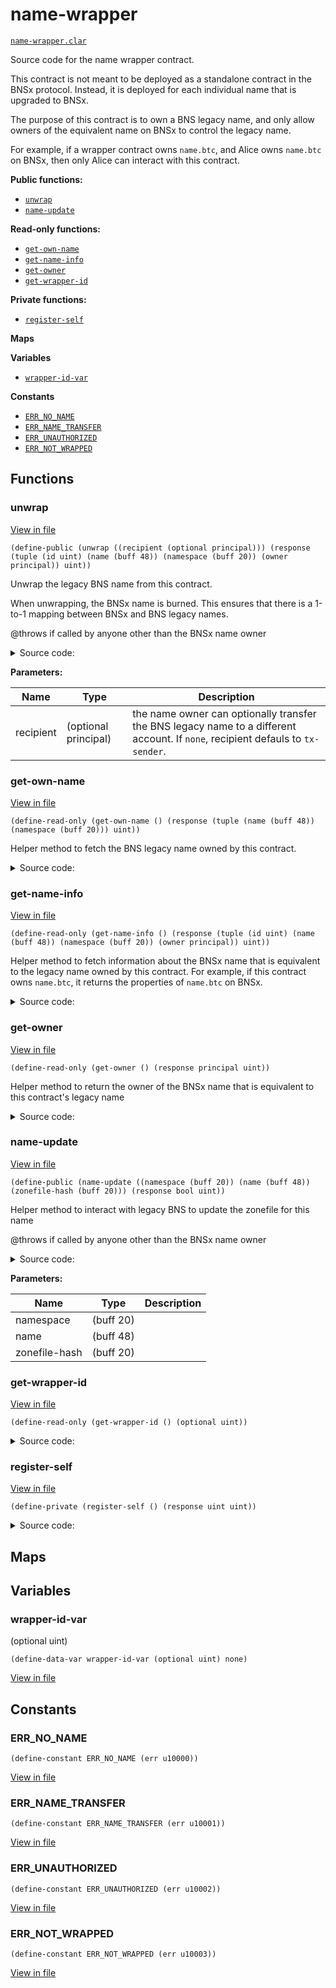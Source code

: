 # name-wrapper

[`name-wrapper.clar`](../contracts/contracts/name-wrapper.clar)

Source code for the name wrapper contract.

This contract is not meant to be deployed as a standalone contract in the BNSx
protocol. Instead, it is deployed for each individual name that is upgraded to
BNSx.

The purpose of this contract is to own a BNS legacy name, and only allow owners
of the equivalent name on BNSx to control the legacy name.

For example, if a wrapper contract owns `name.btc`, and Alice owns `name.btc` on
BNSx, then only Alice can interact with this contract.

**Public functions:**

- [`unwrap`](#unwrap)
- [`name-update`](#name-update)

**Read-only functions:**

- [`get-own-name`](#get-own-name)
- [`get-name-info`](#get-name-info)
- [`get-owner`](#get-owner)
- [`get-wrapper-id`](#get-wrapper-id)

**Private functions:**

- [`register-self`](#register-self)

**Maps**

**Variables**

- [`wrapper-id-var`](#wrapper-id-var)

**Constants**

- [`ERR_NO_NAME`](#ERR_NO_NAME)
- [`ERR_NAME_TRANSFER`](#ERR_NAME_TRANSFER)
- [`ERR_UNAUTHORIZED`](#ERR_UNAUTHORIZED)
- [`ERR_NOT_WRAPPED`](#ERR_NOT_WRAPPED)

## Functions

### unwrap

[View in file](../contracts/contracts/name-wrapper.clar#L29)

`(define-public (unwrap ((recipient (optional principal))) (response (tuple (id uint) (name (buff 48)) (namespace (buff 20)) (owner principal)) uint))`

Unwrap the legacy BNS name from this contract.

When unwrapping, the BNSx name is burned. This ensures that there is a 1-to-1
mapping between BNSx and BNS legacy names.

@throws if called by anyone other than the BNSx name owner

<details>
  <summary>Source code:</summary>

```clarity
(define-public (unwrap (recipient (optional principal)))
  (let
    (
      (props (try! (get-name-info)))
      (new-owner (default-to tx-sender recipient))
      (owner (get owner props))
    )
    (asserts! (is-eq tx-sender owner) ERR_UNAUTHORIZED)
    (try! (contract-call? 'ST1PQHQKV0RJXZFY1DGX8MNSNYVE3VGZJSRTPGZGM.bnsx-registry burn (get id props)))
    (unwrap! (as-contract (contract-call? 'SP000000000000000000002Q6VF78.bns name-transfer (get namespace props) (get name props) new-owner none)) ERR_NAME_TRANSFER)
    (ok props)
  )
)
```

</details>

**Parameters:**

| Name      | Type                 | Description                                                                                                                     |
| --------- | -------------------- | ------------------------------------------------------------------------------------------------------------------------------- |
| recipient | (optional principal) | the name owner can optionally transfer the BNS legacy name to a different account. If `none`, recipient defauls to `tx-sender`. |

### get-own-name

[View in file](../contracts/contracts/name-wrapper.clar#L44)

`(define-read-only (get-own-name () (response (tuple (name (buff 48)) (namespace (buff 20))) uint))`

Helper method to fetch the BNS legacy name owned by this contract.

<details>
  <summary>Source code:</summary>

```clarity
(define-read-only (get-own-name)
  (ok (unwrap! (contract-call? 'SP000000000000000000002Q6VF78.bns resolve-principal (as-contract tx-sender)) ERR_NO_NAME))
)
```

</details>

### get-name-info

[View in file](../contracts/contracts/name-wrapper.clar#L51)

`(define-read-only (get-name-info () (response (tuple (id uint) (name (buff 48)) (namespace (buff 20)) (owner principal)) uint))`

Helper method to fetch information about the BNSx name that is equivalent to the
legacy name owned by this contract. For example, if this contract owns
`name.btc`, it returns the properties of `name.btc` on BNSx.

<details>
  <summary>Source code:</summary>

```clarity
(define-read-only (get-name-info)
  (let
    (
      (name (try! (get-own-name)))
      (props (unwrap! (contract-call? 'ST1PQHQKV0RJXZFY1DGX8MNSNYVE3VGZJSRTPGZGM.bnsx-registry get-name-properties name) ERR_NOT_WRAPPED))
    )
    (ok props)
  )
)
```

</details>

### get-owner

[View in file](../contracts/contracts/name-wrapper.clar#L63)

`(define-read-only (get-owner () (response principal uint))`

Helper method to return the owner of the BNSx name that is equivalent to this
contract's legacy name

<details>
  <summary>Source code:</summary>

```clarity
(define-read-only (get-owner)
  (ok (get owner (try! (get-name-info))))
)
```

</details>

### name-update

[View in file](../contracts/contracts/name-wrapper.clar#L70)

`(define-public (name-update ((namespace (buff 20)) (name (buff 48)) (zonefile-hash (buff 20))) (response bool uint))`

Helper method to interact with legacy BNS to update the zonefile for this name

@throws if called by anyone other than the BNSx name owner

<details>
  <summary>Source code:</summary>

```clarity
(define-public (name-update (namespace (buff 20)) (name (buff 48)) (zonefile-hash (buff 20)))
  (let
    (
      (props (try! (get-name-info)))
    )
    (asserts! (is-eq tx-sender (get owner props)) ERR_UNAUTHORIZED)
    (asserts! (is-eq (get namespace props) namespace) ERR_UNAUTHORIZED)
    (asserts! (is-eq (get name props) name) ERR_UNAUTHORIZED)
    (match (as-contract (contract-call? 'SP000000000000000000002Q6VF78.bns name-update namespace name zonefile-hash))
      r (ok true)
      e (err (to-uint e))
    )
  )
)
```

</details>

**Parameters:**

| Name          | Type      | Description |
| ------------- | --------- | ----------- |
| namespace     | (buff 20) |             |
| name          | (buff 48) |             |
| zonefile-hash | (buff 20) |             |

### get-wrapper-id

[View in file](../contracts/contracts/name-wrapper.clar#L85)

`(define-read-only (get-wrapper-id () (optional uint))`

<details>
  <summary>Source code:</summary>

```clarity
(define-read-only (get-wrapper-id)
  (var-get wrapper-id-var)
)
```

</details>

### register-self

[View in file](../contracts/contracts/name-wrapper.clar#L89)

`(define-private (register-self () (response uint uint))`

<details>
  <summary>Source code:</summary>

```clarity
(define-private (register-self)
  (let
    (
      (self (as-contract tx-sender))
      (id (try! (contract-call? 'ST1PQHQKV0RJXZFY1DGX8MNSNYVE3VGZJSRTPGZGM.wrapper-migrator register-wrapper self)))
    )
    (var-set wrapper-id-var (some id))
    (ok id)
  )
)
```

</details>

## Maps

## Variables

### wrapper-id-var

(optional uint)

```clarity
(define-data-var wrapper-id-var (optional uint) none)
```

[View in file](../contracts/contracts/name-wrapper.clar#L18)

## Constants

### ERR_NO_NAME

```clarity
(define-constant ERR_NO_NAME (err u10000))
```

[View in file](../contracts/contracts/name-wrapper.clar#L13)

### ERR_NAME_TRANSFER

```clarity
(define-constant ERR_NAME_TRANSFER (err u10001))
```

[View in file](../contracts/contracts/name-wrapper.clar#L14)

### ERR_UNAUTHORIZED

```clarity
(define-constant ERR_UNAUTHORIZED (err u10002))
```

[View in file](../contracts/contracts/name-wrapper.clar#L15)

### ERR_NOT_WRAPPED

```clarity
(define-constant ERR_NOT_WRAPPED (err u10003))
```

[View in file](../contracts/contracts/name-wrapper.clar#L16)
